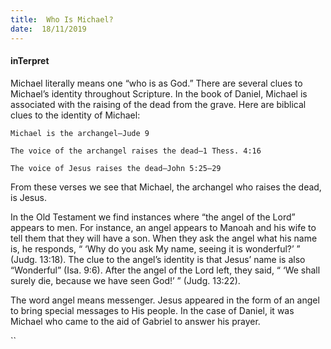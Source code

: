 ```yaml
---
title:  Who Is Michael?
date:  18/11/2019
---
```


#### inTerpret

Michael literally means one “who is as God.” There are several clues to Michael’s identity throughout Scripture. In the book of Daniel, Michael is associated with the raising of the dead from the grave. Here are biblical clues to the identity of Michael:

`Michael is the archangel—Jude 9`

`The voice of the archangel raises the dead—1 Thess. 4:16`

`The voice of Jesus raises the dead—John 5:25–29`

From these verses we see that Michael, the archangel who raises the dead, is Jesus.

In the Old Testament we find instances where “the angel of the Lord” appears to men. For instance, an angel appears to Manoah and his wife to tell them that they will have a son. When they ask the angel what his name is, he responds, “ ‘Why do you ask My name, seeing it is wonderful?’ ” (Judg. 13:18). The clue to the angel’s identity is that Jesus’ name is also “Wonderful” (Isa. 9:6). After the angel of the Lord left, they said, “ ‘We shall surely die, because we have seen God!’ ” (Judg. 13:22).

The word angel means messenger. Jesus appeared in the form of an angel to bring special messages to His people. In the case of Daniel, it was Michael who came to the aid of Gabriel to answer his prayer.

``